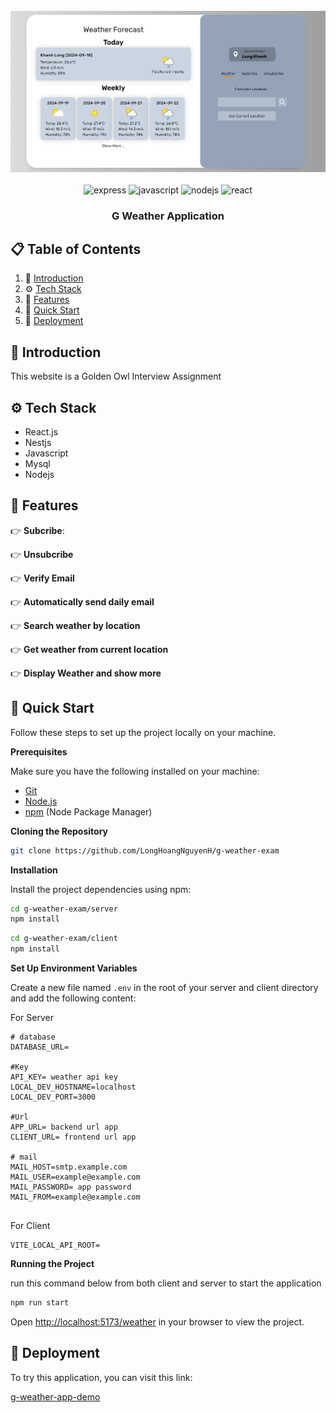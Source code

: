 <div align="center">
  <br />
    <div align="center"> 
  <img src="https://github.com/LongHoangNguyenH/g-weather-exam/blob/main/assets/image.png"   alt="screenshot" />
</div>
  <br />

  <div>
    <img src="https://img.shields.io/badge/-Nestjs-black?style=for-the-badge&logoColor=white&logo=express&color=000000" alt="express" />
    <img src="https://img.shields.io/badge/-JavaScript-black?style=for-the-badge&logoColor=black&logo=javascript&color=F7DF1E" alt="javascript" />
    <img src="https://img.shields.io/badge/-Node.js-black?style=for-the-badge&logoColor=white&logo=node.js&color=339933" alt="nodejs" />
    <img src="https://img.shields.io/badge/-React-20232A?style=for-the-badge&logoColor=61DAFB&logo=react&color=61DAFB" alt="react" />
  </div>

  <h3 align="center">G Weather Application</h3>

</div>

## 📋 <a name="table">Table of Contents</a>

1. 🤖 [Introduction](#introduction)
2. ⚙️ [Tech Stack](#tech-stack)
3. 🔋 [Features](#features)
4. 🤸 [Quick Start](#quick-start)
5. 🤸 [Deployment](#deploymentt)

## <a name="introduction">🤖 Introduction</a>

This website is a Golden Owl Interview Assignment 

## <a name="tech-stack">⚙️ Tech Stack</a>

- React.js
- Nestjs
- Javascript
- Mysql
- Nodejs

## <a name="features">🔋 Features</a>

👉 **Subcribe**:

👉 **Unsubcribe**

👉 **Verify Email**

👉 **Automatically send daily email**

👉 **Search weather by location**

👉 **Get weather from current location**

👉 **Display Weather and show more**
## <a name="quick-start">🤸 Quick Start</a>

Follow these steps to set up the project locally on your machine.

**Prerequisites**

Make sure you have the following installed on your machine:

- [Git](https://git-scm.com/)
- [Node.js](https://nodejs.org/en)
- [npm](https://www.npmjs.com/) (Node Package Manager)

**Cloning the Repository**

```bash
git clone https://github.com/LongHoangNguyenH/g-weather-exam

```

**Installation**

Install the project dependencies using npm:

```bash
cd g-weather-exam/server
npm install
```

```bash
cd g-weather-exam/client
npm install
```

**Set Up Environment Variables**

Create a new file named `.env` in the root of your server and client directory and add the following content:

For Server
```env
# database
DATABASE_URL=

#Key
API_KEY= weather api key
LOCAL_DEV_HOSTNAME=localhost
LOCAL_DEV_PORT=3000

#Url
APP_URL= backend url app
CLIENT_URL= frontend url app

# mail
MAIL_HOST=smtp.example.com
MAIL_USER=example@example.com
MAIL_PASSWORD= app password
MAIL_FROM=example@example.com


```
For Client

```env
VITE_LOCAL_API_ROOT=
```
<!-- Replace the placeholder values with your actual Appwrite credentials. You can obtain these credentials by signing up on the [Appwrite website](https://appwrite.io/). -->

**Running the Project**

run this command below from both client and server to start the application

```bash
npm run start
```

Open [http://localhost:5173/weather](http://localhost:5173/weather) in your browser to view the project.

## <a name="deployment">🤖 Deployment</a>

To try this application, you can visit this link:

[g-weather-app-demo](https://g-weather-exam-client-5z48fi7oh-longnhhs-projects.vercel.app/weather)
